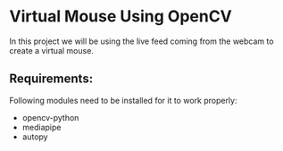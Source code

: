 # Virtual Mouse Using OpenCV
In this project we will be using the live feed coming from the webcam to create a virtual mouse.

## Requirements:
Following modules need to be installed for it to work properly:
- opencv-python
- mediapipe
- autopy

